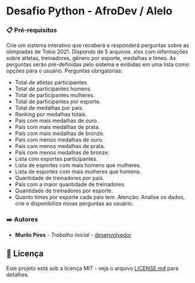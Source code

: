 # Desafio Python - AfroDev / Alelo

### 📋 Pré-requisitos

Crie um sistema interativo que receberá e responderá perguntas sobre as olimpíadas de Tokio 2021.
Dispondo de 5 arquivos .xlsx com informações sobre atletas, treinadores, gênero por esporte, medalhas e times.
As perguntas serão pré-definidas pelo sistema e exibidas em uma lista como opções para o usuário.
Perguntas obrigatórias:
- Total de atletas participantes.
- Total de participantes homens.
- Total de participantes mulheres.
- Total de participantes por esporte.
- Total de medalhas por país.
- Ranking por medalhas totais.
- País com mais medalhas de ouro.
- País com mais medalhas de prata.
- País com mais medalhas de bronze.
- País com menos medalhas de ouro.
- País com menos medalhas de prata.
- País com menos medalhas de bronze.
- Lista com esportes participantes.
- Lista de esportes com mais homens que mulheres.
- Lista de esportes com mais mulheres que homens.
- Quantidade de treinadores por país.
- País com a maior quantidade de treinadores
- Quantidade de treinadores por esporte.
- Quanto times por esporte cada país tem.
Atenção: Analise os dados, crie e disponibilize novas perguntas ao usuário.


### ✒️ Autores

* **Murilo Pires** - *Trabalho Inicial* - [desenvolvedor](https://github.com/PiresMurilo)


## 📄 Licença

Este projeto está sob a licença MIT - veja o arquivo [LICENSE.md](https://github.com/usuario/projeto/licenca) para detalhes.
